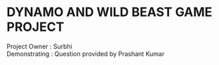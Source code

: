 # DYNAMO AND WILD BEAST GAME PROJECT
Project Owner : Surbhi<br>
Demonstrating : Question provided by Prashant Kumar
